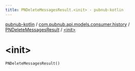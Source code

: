 ```yaml
---
title: PNDeleteMessagesResult.<init> - pubnub-kotlin
---
```


[pubnub-kotlin](../../index.html) / [com.pubnub.api.models.consumer.history](../index.html) / [PNDeleteMessagesResult](index.html) / [&lt;init&gt;](./-init-.html)

# &lt;init&gt;

`PNDeleteMessagesResult()`
